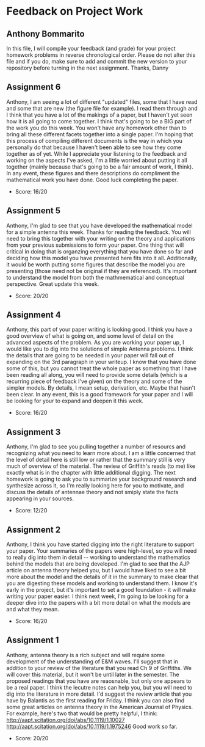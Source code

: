 # Feedback on Project Work
## Anthony Bommarito

In this file, I will compile your feedback (and grade) for your project homework problems in reverse chronological order. Please do not alter this file and if you do, make sure to add and commit the new version to your repository before turning in the next assignment. Thanks, Danny


## Assignment 6

Anthony, I am seeing a lot of different "updated" files, some that I have read and some that are new (the figure file for example). I read them through and I think that you have a lot of the makings of a paper, but I haven't yet seen how it is all going to come together. I think that's going to be a BIG part of the work you do this week. You won't have any homework other than to bring all these different facets together into a single paper. I'm hoping that this process of compiling different documents is the way in which you personally do that because I haven't been able to see how they come together as of yet. While I appreciate your listening to the feedback and working on the aspects I've asked, I'm a little worried about putting it all together (mainly because that's going to be a fair amount of work, I think). In any event, these figures and there descriptions do compliment the mathematical work you have done. Good luck completing the paper.

* Score: 16/20

## Assignment 5

Anthony, I'm glad to see that you have developed the mathematical model for a simple antenna this week. Thanks for reading the feedback. You will need to bring this together with your writing on the theory and applications from your previous submissions to form your paper. One thing that will critical in doing that is organzing everything that you have done so far and deciding how this model you have presented here fits into it all. Additionally, it would be worth putting some figures that describe the model you are presenting (those need not be original if they are referenced). It's important to understand the model from both the mathmematical and conceptual perspective. Great update this week.

* Score: 20/20

## Assignment 4

Anthony, this part of your paper writing is looking good. I think you have a good overview of what is going on, and some level of detail on the advanced aspects of the problem. As you are working your paper up, I would like you to dig into the solutions of simple Antenna problems. I think the details that are going to be needed in your paper will fall out of expanding on the 3rd paragraph in your writeup. I know that you have done some of this, but you cannot treat the whole paper as something that I have been reading all along, you will need to provide some details (which is a recurring piece of feedback I've given) on the theory and some of the simpler models. By details, I mean setup, derivation, etc. Maybe that hasn't been clear. In any event, this is a good framework for your paper and I will be looking for your to expand and deepen it this week.

* Score: 16/20

## Assignment 3

Anthony, I'm glad to see you pulling together a number of resourcs and recognizing what you need to learn more about. I am a little concerned that the level of detail here is still low or rather that the summary still is very much of overview of the material. The review of Griffith's reads (to me) like exactly what is in the chapter with little additional digging. The next homework is going to ask you to summarize your background research and synthesize across it, so I'm really looking here for you to motivate, and discuss the details of antennae theory and not smiply state the facts appearing in your sources.

* Score: 12/20

## Assignment 2

Anthony, I think you have started digging into the right literature to support your paper. Your summaries of the papers were high-level, so you will need to really dig into them in detail -- working to understand the mathematics behind the models that are being developed. I'm glad to see that the AJP article on antenna theory helped you, but I would have liked to see a bit more about the model and the details of it in the summary to make clear that you are digesting these models and working to understand them. I know it's early in the project, but it's important to set a good foundation - it will make writing your paper easier. I think next week, I'm going to be looking for a deeper dive into the papers with a bit more detail on what the models are and what they mean.

* Score: 16/20


## Assignment 1

Anthony, antenna theory is a rich subject and will require some development of the understanding of E&M waves. I'll suggest that in addition to your review of the literature that you read Ch 9 of Griffiths. We will cover this material, but it won't be until later in the semester. The proposed readings that you have are reaosnable, but only one appears to be a real paper. I think the lecutre notes can help you, but you will need to dig into the literature in more detail. I'd suggest the review article that you have by Balantis as the first reading for Friday. I think you can also find some great articles on antenna theory in the American Journal of Physics. For example, here's two that would be pretty helpful, I think:
http://aapt.scitation.org/doi/abs/10.1119/1.10027
http://aapt.scitation.org/doi/abs/10.1119/1.1975246
Good work so far.

* Score: 20/20
